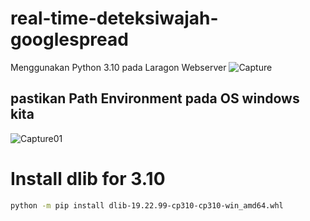 # real-time-deteksiwajah-googlespread
Menggunakan Python 3.10 pada Laragon Webserver 
![Capture](https://github.com/user-attachments/assets/9cf8cbcd-b32e-4726-8315-953d3ae7e66e)
## pastikan Path Environment pada OS windows kita
![Capture01](https://github.com/user-attachments/assets/3751aad9-bba7-4bbe-b60f-7838bc925f9a)
# Install dlib for 3.10

```sh
python -m pip install dlib-19.22.99-cp310-cp310-win_amd64.whl
```
